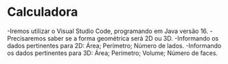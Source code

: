 # Calculadora
-Iremos utilizar o Visual Studio Code, programando em Java versão 16. 
-Precisaremos saber se a forma geométrica será 2D ou 3D.
-Informando os dados pertinentes para 2D:
  Área;
  Perímetro;
  Número de lados.
-Informando os dados pertinentes para 3D:
  Área; 
  Perímetro;
  Volume;
  Número de faces.

